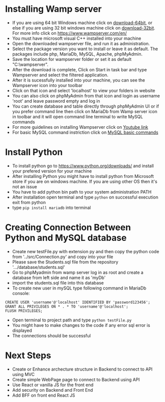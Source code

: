 # Installing Wamp server
- If you are using 64 bit Windows machine click on [download-64bit](https://sourceforge.net/projects/wampserver/files/WampServer%203/WampServer%203.0.0/wampserver3.2.6_x64.exe/download), or else if you are using 32 bit windows machine click on [download-32bit](https://sourceforge.net/projects/wampserver/files/WampServer%203/WampServer%203.0.0/wampserver3.2.6_x86.exe/download). For more info click on https://www.wampserver.com/en/
- You must have microsoft visual C++ installed into your machine
- Open the downloaded wampserver file, and run it as administration.
- Select the package version you want to install or leave it as default. The packages include php, MariaDb, MySQL, Apache, phpMyAdmin.
- Save the location for wampserver folder or set it as default "C:\wampserver\".
- After the download is complete, Click on Start in task bar and type Wampserver and select the filtered application.
- After it is sucessfully installed into your machine, you can see the Wampserver icon into your toolbar
- Click on that icon and select 'localhost' to view your folders in website
- You can also click on phpMyAdmin from that icon and login as username 'root' and leave password empty and log in
- You can create database and table directly through phpMyAdmin UI or if you prefer command line then click on MariaDb from Wamp server icon in toolbar and it will open command line terminal to write MySQL commands
- For more guidelines on installing Wampserver click on [Youtube link](https://www.youtube.com/watch?v=7gMplrbDZJs)
- For basic MySQL command instriction click on [MySQL basic commands](http://g2pc1.bu.edu/~qzpeng/manual/MySQL%20Commands.htm)

#  Install Python
- To install python go to https://www.python.org/downloads/ and install your prefered version for your machine
- After installing Python you might have to install python from Microsoft store if you are on windows machine. If you are using other OS then it's not an issue
- You have to add python bin path to your system administration PATH
- After installation open terminal and type `python` on successful execution exit from python
- type `pip install mariadb` into terminal

# Creating Connection Between Python and MySQL database
- Create new testFile.py with extension py and then copy the python code from '../src/Connection.py' and copy into your file
- Please save the Students.sql file from the repository '.../database/students.sql' 
- Go to phpMyadmin from wamp server log in as root and create a database from left side and name it as 'myDb'
- import the students.sql file into this database
- To create new user in mySQL type following command in MariaDb console:
```
CREATE USER 'username'@'localhost' IDENTIFIED BY 'password123456';
GRANT ALL PRIVILEGES ON * . * TO 'username'@'localhost';
FLUSH PRIVILEGES;
```
- Open terminal to project path and type `python testFile.py`
- You might have to make changes to the code if any error sql error is displayed
- The connections should be successful

# Next Steps
- Create or Enhance archecture structure in Backend to connect to API using MVC
- Create simple WebPage page to connect to Backend using API
- Use React or vanilla JS for the front end
- Add security on Backend and Front End 
- Add BFF on front end React JS
